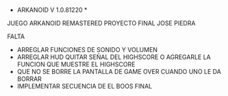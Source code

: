 * ARKANOID  V 1.0.81220 * 

JUEGO ARKANOID REMASTERED
PROYECTO FINAL JOSE PIEDRA 


FALTA
- ARREGLAR FUNCIONES DE SONIDO Y VOLUMEN 
- ARREGLAR HUD QUITAR SEÑAL DEL HIGHSCORE O AGREGARLE LA FUNCION QUE MUESTRE EL HIGHSCORE
- QUE NO SE BORRE LA PANTALLA DE GAME OVER CUANDO UNO LE DA BORRAR
- IMPLEMENTAR SECUENCIA DE EL BOOS FINAL


